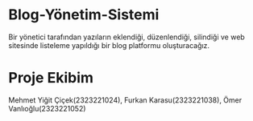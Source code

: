 # Blog-Yönetim-Sistemi
Bir yönetici tarafından yazıların eklendiği, düzenlendiği, silindiği ve web sitesinde listeleme yapıldığı bir blog platformu oluşturacağız.
# Proje Ekibim
Mehmet Yiğit Çiçek(2323221024), Furkan Karasu(2323221038), Ömer Vanlıoğlu(2323221052)
